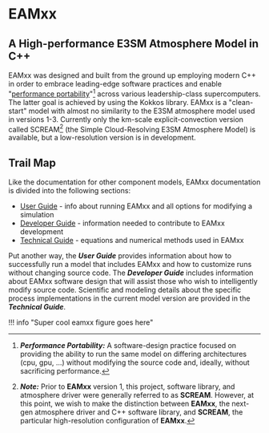 # EAMxx

## A High-performance E3SM Atmosphere Model in C++

<!-- EAMxx is almost completely different in all ways from the atmosphere model used for E3SM versions 1-3. -->

EAMxx was designed and built from the ground up employing modern C++ in order to embrace leading-edge software practices and enable "[performance portability](common/glossary.md#performance-portability)"[^perf-port_def] across various leadership-class supercomputers.
The latter goal is achieved by using the Kokkos library.
EAMxx is a "clean-start" model with almost no similarity to the E3SM atmosphere model used in versions 1-3.
Currently only the km-scale explicit-convection version called SCREAM[^eamxx_v_scream] (the Simple Cloud-Resolving E3SM Atmosphere Model) is available, but a low-resolution version is in development.

## Trail Map

Like the documentation for other component models, EAMxx documentation is divided into the following sections:

* [User Guide](user/index.md) - info about running EAMxx and all options for modifying a simulation
* [Developer Guide](developer/index.md) - information needed to contribute to EAMxx development
* [Technical Guide](technical/index.md) - equations and numerical methods used in EAMxx

Put another way, the ***User Guide*** provides information about how to successfully run a model that includes EAMxx and how to customize runs without changing source code.
The ***Developer Guide*** includes information about EAMxx software design that will assist those who wish to intelligently modify source code.
Scientific and modeling details about the specific process implementations in the current model version are provided in the ***Technical Guide***.

!!! info "Super cool eamxx figure goes here"


[^perf-port_def]: ***Performance Portability:*** A software-design practice focused on providing the ability to run the same model on differing architectures (cpu, gpu, ...) without modifying the source code and, ideally, without sacrificing performance.
[^eamxx_v_scream]: ***Note:*** Prior to **EAMxx** version 1, this project, software library, and atmosphere driver were generally referred to as **SCREAM**. However, at this point, we wish to make the distinction between **EAMxx**, the next-gen atmosphere driver and C++ software library, and **SCREAM**, the particular high-resolution configuration of **EAMxx**.
